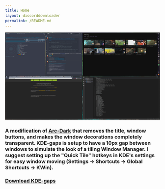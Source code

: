```yaml
---
title: Home
layout: discorddownloader
permalink: /README.md
---
```


![kde-gaps](https://raw.githubusercontent.com/simoniz0r/kde-gaps/master/KDE-gaps.png)

### A modification of [Arc-Dark](https://github.com/PapirusDevelopmentTeam/arc-kde) that removes the title, window buttons, and makes the window decorations completely transparent.  KDE-gaps is setup to have a 10px gap between windows to simulate the look of a tiling Window Manager.  I suggest setting up the "Quick Tile" hotkeys in KDE's settings for easy window moving (Settings -> Shortcuts -> Global Shortcuts -> KWin).

### [Download KDE-gaps](https://store.kde.org/p/1172116/)
